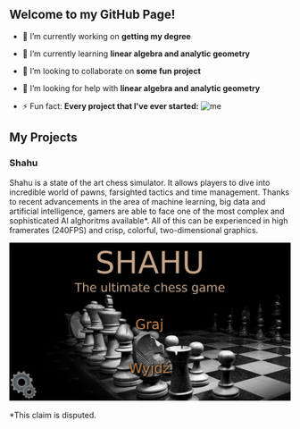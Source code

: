 ## Welcome to my GitHub Page!


- 🔭 I’m currently working on **getting my degree**
- 🌱 I’m currently learning **linear algebra and analytic geometry**
- 👯 I’m looking to collaborate on **some fun project**
- 🤔 I’m looking for help with **linear algebra and analytic geometry**

- ⚡ Fun fact: **Every project that I've ever started:**
![me](https://preview.redd.it/f5tus07gtyq31.jpg?width=640&crop=smart&auto=webp&s=a6cafe23934cc986ca6e21c2a49d2362cc4fb830)

## My Projects
### Shahu
Shahu is a state of the art chess simulator. It allows players to dive into incredible world of pawns, farsighted tactics and time management. Thanks to recent advancements in the area of machine learning, big data and artificial intelligence, gamers are able to face one of the most complex and sophisticated AI alghoritms available*. All of this can be experienced in high framerates (240FPS) and crisp, colorful, two-dimensional graphics.

![Shahu screenshot](shahu-mainMenu.png)

*This claim is disputed.
